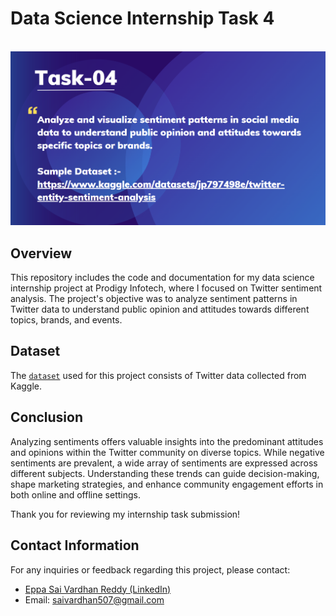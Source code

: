 # Data Science Internship Task 4
<br>
<img src="https://github.com/saivardhan507/PRODIGY_DS_04/blob/c6152a454cbe8b358dd4fe68f9c361ab228d0bd2/Task_04.png">

## Overview

 This repository includes the code and documentation for my data science internship project at Prodigy Infotech, where I focused on Twitter sentiment analysis. The project's objective was to analyze sentiment patterns in Twitter data to understand public opinion and attitudes towards different topics, brands, and events.  

## Dataset

The <a href = "https://github.com/saivardhan507/PRODIGY_DS_04/blob/c6152a454cbe8b358dd4fe68f9c361ab228d0bd2/twitter_training.csv">`dataset`</a> used for this project consists of Twitter data collected from Kaggle.


## Conclusion

 Analyzing sentiments offers valuable insights into the predominant attitudes and opinions within the Twitter community on diverse topics. While negative sentiments are prevalent, a wide array of sentiments are expressed across different subjects. Understanding these trends can guide decision-making, shape marketing strategies, and enhance community engagement efforts in both online and offline settings.  <br>

Thank you for reviewing my internship task submission!


## Contact Information
For any inquiries or feedback regarding this project, please contact:

- <a href="https://www.linkedin.com/in/eppa-sai-vardhan-reddy/">Eppa Sai Vardhan Reddy (LinkedIn)</a>
- Email: saivardhan507@gmail.com  
